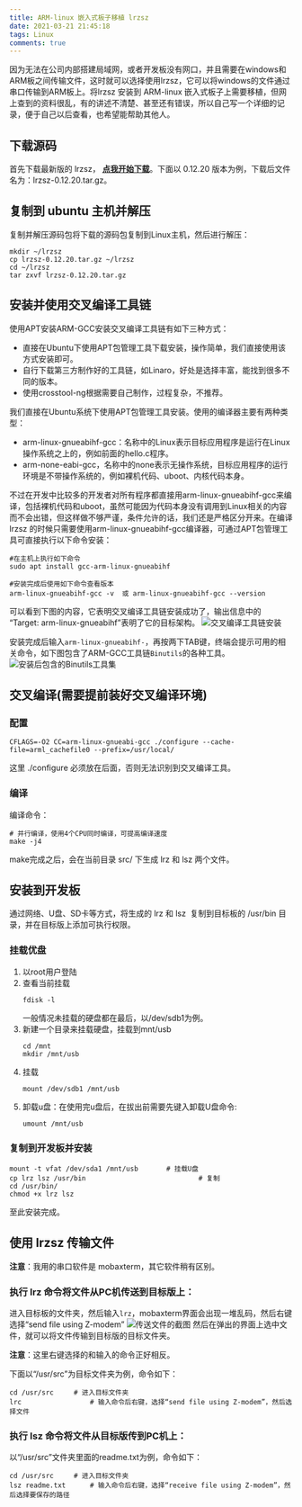 ```yaml
---
title: ARM-linux 嵌入式板子移植 lrzsz
date: 2021-03-21 21:45:18
tags: Linux
comments: true
---
```


因为无法在公司内部搭建局域网，或者开发板没有网口，并且需要在windows和ARM板之间传输文件，这时就可以选择使用lrzsz，它可以将windows的文件通过串口传输到ARM板上。将lrzsz 安装到 ARM-linux 嵌入式板子上需要移植，但网上查到的资料很乱，有的讲述不清楚、甚至还有错误，所以自己写一个详细的记录，便于自己以后查看，也希望能帮助其他人。

<!-- more -->

## 下载源码

首先下载最新版的 lrzsz， [**点我开始下载**](https://ohse.de/uwe/software/lrzsz.html)。下面以 0.12.20 版本为例，下载后文件名为：lrzsz-0.12.20.tar.gz。

## 复制到 ubuntu 主机并解压

复制并解压源码包将下载的源码包复制到Linux主机，然后进行解压：
```shell
mkdir ~/lrzsz
cp lrzsz-0.12.20.tar.gz ~/lrzsz
cd ~/lrzsz
tar zxvf lrzsz-0.12.20.tar.gz
```

## 安装并使用交叉编译工具链

使用APT安装ARM-GCC安装交叉编译工具链有如下三种方式：

- 直接在Ubuntu下使用APT包管理工具下载安装，操作简单，我们直接使用该方式安装即可。
- 自行下载第三方制作好的工具链，如Linaro，好处是选择丰富，能找到很多不同的版本。
- 使用crosstool-ng根据需要自己制作，过程复杂，不推荐。

我们直接在Ubuntu系统下使用APT包管理工具安装。使用的编译器主要有两种类型：

- arm-linux-gnueabihf-gcc：名称中的Linux表示目标应用程序是运行在Linux操作系统之上的，例如前面的hello.c程序。
- arm-none-eabi-gcc，名称中的none表示无操作系统，目标应用程序的运行环境是不带操作系统的，例如裸机代码、uboot、内核代码本身。

不过在开发中比较多的开发者对所有程序都直接用arm-linux-gnueabihf-gcc来编译，包括裸机代码和uboot，虽然可能因为代码本身没有调用到Linux相关的内容而不会出错，但这样做不够严谨，条件允许的话，我们还是严格区分开来。在编译 lrzsz 的时候只需要使用arm-linux-gnueabihf-gcc编译器，可通过APT包管理工具可直接执行以下命令安装：

```shell
#在主机上执行如下命令
sudo apt install gcc-arm-linux-gnueabihf
```

```shell
#安装完成后使用如下命令查看版本
arm-linux-gnueabihf-gcc -v  或 arm-linux-gnueabihf-gcc --version
```

可以看到下图的内容，它表明交叉编译工具链安装成功了，输出信息中的 “Target: arm-linux-gnueabihf”表明了它的目标架构。
![交叉编译工具链安装](ARM-linux%20嵌入式板子移植%20lrzsz%20V1.1/cross_build_tool_chain.png)

安装完成后输入`arm-linux-gnueabihf-`，再按两下TAB键，终端会提示可用的相关命令，如下图包含了ARM-GCC工具链`Binutils`的各种工具。![安装后包含的Binutils工具集](ARM-linux%20嵌入式板子移植%20lrzsz%20V1.1/gnueabihf.png)


## 交叉编译(需要提前装好交叉编译环境)

### 配置

 ```shell
CFLAGS=-O2 CC=arm-linux-gnueabi-gcc ./configure --cache-file=arml_cachefile0 --prefix=/usr/local/
 ```
这里 ./configure 必须放在后面，否则无法识别到交叉编译工具。 

### 编译

编译命令：

```shell
# 并行编译，使用4个CPU同时编译，可提高编译速度
make -j4                              
```

make完成之后，会在当前目录 src/ 下生成 lrz 和 lsz 两个文件。 

## 安装到开发板

通过网络、U盘、SD卡等方式，将生成的 lrz 和 lsz  复制到目标板的 /usr/bin 目录，并在目标版上添加可执行权限。

### 挂载优盘


1. 以root用户登陆
2. 查看当前挂载
    ```shell
    fdisk -l
    ```
    一般情况未挂载的硬盘都在最后，以/dev/sdb1为例。
3. 新建一个目录来挂载硬盘，挂载到mnt/usb
    ```shell
    cd /mnt
    mkdir /mnt/usb
    ```
4. 挂载
    ```shell
    mount /dev/sdb1 /mnt/usb
    ```
5. 卸载u盘：在使用完u盘后，在拔出前需要先键入卸载U盘命令:
    ```shell
    umount /mnt/usb 
    ```

### 复制到开发板并安装

```shell
mount -t vfat /dev/sda1 /mnt/usb       # 挂载U盘
cp lrz lsz /usr/bin                            # 复制
cd /usr/bin/
chmod +x lrz lsz
```

至此安装完成。

## 使用 lrzsz 传输文件

**注意**：我用的串口软件是 mobaxterm，其它软件稍有区别。

### 执行 lrz 命令将文件从PC机传送到目标版上：

进入目标板的文件夹，然后输入`lrz`，mobaxterm界面会出现一堆乱码，然后右键选择“send file using Z-modem”
![传送文件的截图](ARM-linux%20嵌入式板子移植%20lrzsz%20V1.1/20210306211059.png)
然后在弹出的界面上选中文件，就可以将文件传输到目标版的目标文件夹。

**注意**：这里右键选择的和输入的命令正好相反。

下面以“/usr/src”为目标文件夹为例，命令如下：

```shell
cd /usr/src     # 进入目标文件夹
lrc                 # 输入命令后右键，选择“send file using Z-modem”，然后选择文件
```

### 执行 lsz 命令将文件从目标版传到PC机上：

以“/usr/src”文件夹里面的readme.txt为例，命令如下：

```shell
cd /usr/src     # 进入目标文件夹
lsz readme.txt      # 输入命令后右键，选择“receive file using Z-modem”，然后选择要保存的路径
```